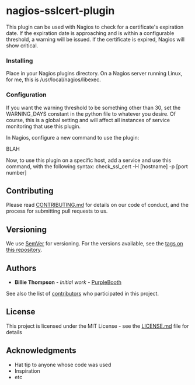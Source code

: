 # nagios-sslcert-plugin

This plugin can be used with Nagios to check for a certificate's expiration date.  If the expiration date is approaching and is within a configurable threshold, a warning will be issued.  If the certificate is expired, Nagios will show critical.

### Installing

Place in your Nagios plugins directory.  On a Nagios server running Linux, for me, this is /usr/local/nagios/libexec.

### Configuration

If you want the warning threshold to be something other than 30, set the WARNING_DAYS constant in the python file to whatever you desire. Of course, this is a global setting and will affect all instances of service monitoring that use this plugin.

In Nagios, configure a new command to use the plugin:

BLAH

Now, to use this plugin on a specific host, add a service and use this command, with the following syntax: check_ssl_cert -H [hostname] -p [port number]

## Contributing

Please read [CONTRIBUTING.md](https://gist.github.com/PurpleBooth/b24679402957c63ec426) for details on our code of conduct, and the process for submitting pull requests to us.

## Versioning

We use [SemVer](http://semver.org/) for versioning. For the versions available, see the [tags on this repository](https://github.com/your/project/tags). 

## Authors

* **Billie Thompson** - *Initial work* - [PurpleBooth](https://github.com/PurpleBooth)

See also the list of [contributors](https://github.com/your/project/contributors) who participated in this project.

## License

This project is licensed under the MIT License - see the [LICENSE.md](LICENSE.md) file for details

## Acknowledgments

* Hat tip to anyone whose code was used
* Inspiration
* etc


